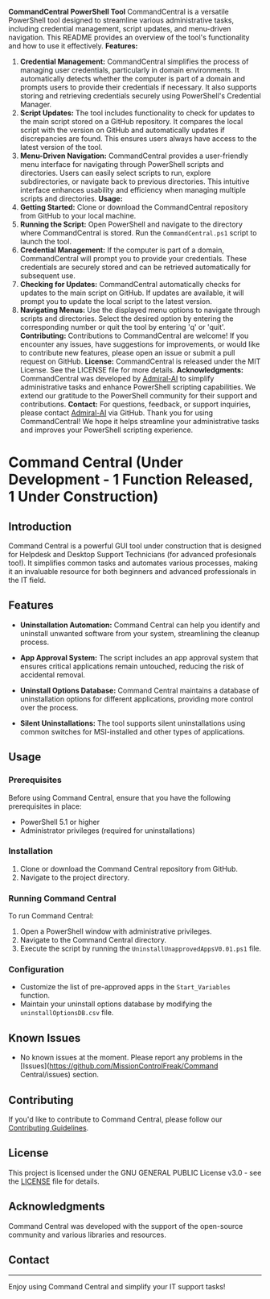 **CommandCentral PowerShell Tool**
CommandCentral is a versatile PowerShell tool designed to streamline various administrative tasks, including credential management, script updates, and menu-driven navigation. This README provides an overview of the tool's functionality and how to use it effectively.
**Features:**
1. **Credential Management:** CommandCentral simplifies the process of managing user credentials, particularly in domain environments. It automatically detects whether the computer is part of a domain and prompts users to provide their credentials if necessary. It also supports storing and retrieving credentials securely using PowerShell's Credential Manager.
2. **Script Updates:** The tool includes functionality to check for updates to the main script stored on a GitHub repository. It compares the local script with the version on GitHub and automatically updates if discrepancies are found. This ensures users always have access to the latest version of the tool.
3. **Menu-Driven Navigation:** CommandCentral provides a user-friendly menu interface for navigating through PowerShell scripts and directories. Users can easily select scripts to run, explore subdirectories, or navigate back to previous directories. This intuitive interface enhances usability and efficiency when managing multiple scripts and directories.
**Usage:**
1. **Getting Started:** Clone or download the CommandCentral repository from GitHub to your local machine.
2. **Running the Script:** Open PowerShell and navigate to the directory where CommandCentral is stored. Run the `CommandCentral.ps1` script to launch the tool.
3. **Credential Management:** If the computer is part of a domain, CommandCentral will prompt you to provide your credentials. These credentials are securely stored and can be retrieved automatically for subsequent use.
4. **Checking for Updates:** CommandCentral automatically checks for updates to the main script on GitHub. If updates are available, it will prompt you to update the local script to the latest version.
5. **Navigating Menus:** Use the displayed menu options to navigate through scripts and directories. Select the desired option by entering the corresponding number or quit the tool by entering 'q' or 'quit'.
**Contributing:**
Contributions to CommandCentral are welcome! If you encounter any issues, have suggestions for improvements, or would like to contribute new features, please open an issue or submit a pull request on GitHub.
**License:**
CommandCentral is released under the MIT License. See the LICENSE file for more details.
**Acknowledgments:**
CommandCentral was developed by [Admiral-AI](https://github.com/Admiral-AI) to simplify administrative tasks and enhance PowerShell scripting capabilities. We extend our gratitude to the PowerShell community for their support and contributions.
**Contact:**
For questions, feedback, or support inquiries, please contact [Admiral-AI](https://github.com/Admiral-AI) via GitHub.
Thank you for using CommandCentral! We hope it helps streamline your administrative tasks and improves your PowerShell scripting experience.



# Command Central (Under Development - 1 Function Released, 1 Under Construction)

## Introduction

Command Central is a powerful GUI tool under construction that is designed for Helpdesk and Desktop Support Technicians (for advanced profesionals too!). It simplifies common tasks and automates various processes, making it an invaluable resource for both beginners and advanced professionals in the IT field.

## Features

- **Uninstallation Automation:** Command Central can help you identify and uninstall unwanted software from your system, streamlining the cleanup process.

- **App Approval System:** The script includes an app approval system that ensures critical applications remain untouched, reducing the risk of accidental removal.

- **Uninstall Options Database:** Command Central maintains a database of uninstallation options for different applications, providing more control over the process.

- **Silent Uninstallations:** The tool supports silent uninstallations using common switches for MSI-installed and other types of applications.

## Usage

### Prerequisites

Before using Command Central, ensure that you have the following prerequisites in place:

- PowerShell 5.1 or higher
- Administrator privileges (required for uninstallations)

### Installation

1. Clone or download the Command Central repository from GitHub.
2. Navigate to the project directory.

### Running Command Central

To run Command Central:

1. Open a PowerShell window with administrative privileges.
2. Navigate to the Command Central directory.
3. Execute the script by running the `UninstallUnapprovedAppsV0.01.ps1` file.

### Configuration

- Customize the list of pre-approved apps in the `Start_Variables` function.
- Maintain your uninstall options database by modifying the `uninstallOptionsDB.csv` file.

## Known Issues

- No known issues at the moment. Please report any problems in the [Issues](https://github.com/MissionControlFreak/Command Central/issues) section.

## Contributing

If you'd like to contribute to Command Central, please follow our [Contributing Guidelines](CONTRIBUTING.md).

## License

This project is licensed under the GNU GENERAL PUBLIC License v3.0 - see the [LICENSE](LICENSE) file for details.

## Acknowledgments

Command Central was developed with the support of the open-source community and various libraries and resources.

## Contact

---

Enjoy using Command Central and simplify your IT support tasks!
